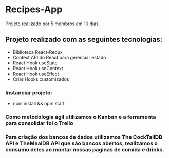 # Recipes-App

Projeto realizado por 5 membros em 10 dias.
## Projeto realizado com as seguintes tecnologias:
  - Biblioteca React-Redux
  - Context API do React para gerenciar estado
  - React Hook useState
  - React Hook useContext
  - React Hook useEffect
  - Criar Hooks customizados

### Instanciar projeto:
  - npm install && npm start

### Como metodologia ágil utilizamos o Kanban e a ferramenta para consolidar foi o Trello

### Para criação dos bancos de dados utilizamos The CockTailDB API e TheMealDB API que são bancos abertos, realizamos o consumo deles ao montar nossas paginas de comida e drinks.
